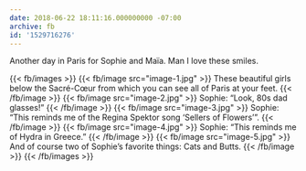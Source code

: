 ```yaml
---
date: 2018-06-22 18:11:16.000000000 -07:00
archive: fb
id: '1529716276'
---
```


Another day in Paris for Sophie and Maïa. Man I love these smiles.

{{< fb/images >}}
{{< fb/image src="image-1.jpg" >}}
These beautiful girls below the Sacré-Cœur from which you can see all of Paris at your feet.
{{< /fb/image >}}
{{< fb/image src="image-2.jpg" >}}
Sophie: “Look, 80s dad glasses!”
{{< /fb/image >}}
{{< fb/image src="image-3.jpg" >}}
Sophie: “This reminds me of the Regina Spektor song ‘Sellers of Flowers’”.
{{< /fb/image >}}
{{< fb/image src="image-4.jpg" >}}
Sophie: “This reminds me of Hydra in Greece.”
{{< /fb/image >}}
{{< fb/image src="image-5.jpg" >}}
And of course two of Sophie’s favorite things: Cats and Butts.
{{< /fb/image >}}
{{< /fb/images >}}
